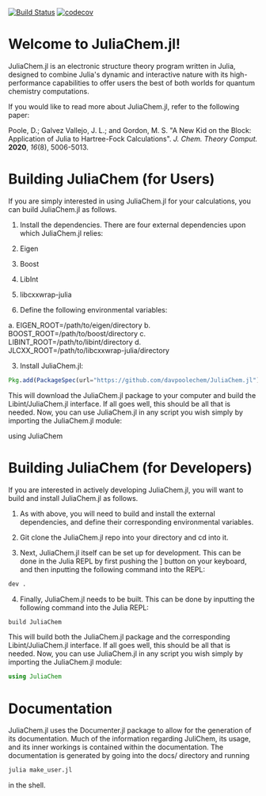 [![Build Status](https://travis-ci.com/davpoolechem/JuliaChem.jl.svg?branch=development)](https://travis-ci.com/davpoolechem/JuliaChem.jl) [![codecov](https://codecov.io/gh/davpoolechem/JuliaChem.jl/branch/development/graph/badge.svg)](https://codecov.io/gh/davpoolechem/JuliaChem.jl)

# Welcome to JuliaChem.jl!
JuliaChem.jl is an electronic structure theory program written in Julia, designed to combine
Julia's dynamic and interactive nature with its high-performance capabilities to offer users the best of both worlds for quantum chemistry computations.

If you would like to read more about JuliaChem.jl, refer to the following paper:

Poole, D.; Galvez Vallejo, J. L.; and Gordon, M. S. "A New Kid on the Block: Application of Julia to Hartree-Fock Calculations". *J. Chem. Theory Comput.* **2020**, *16*(8), 5006-5013.

# Building JuliaChem (for Users)
If you are simply interested in using JuliaChem.jl for your calculations, you
can build JuliaChem.jl as follows.

1. Install the dependencies. There are four external dependencies upon which JuliaChem.jl relies:
  1. Eigen
  2. Boost
  3. LibInt
  4. libcxxwrap-julia

2. Define the following environmental variables:

a. EIGEN_ROOT=/path/to/eigen/directory
b. BOOST_ROOT=/path/to/boost/directory
c. LIBINT_ROOT=/path/to/libint/directory
d. JLCXX_ROOT=/path/to/libcxxwrap-julia/directory

3. Install JuliaChem.jl:

```julia
Pkg.add(PackageSpec(url="https://github.com/davpoolechem/JuliaChem.jl"))
```

This will download the JuliaChem.jl package to your computer and build the Libint/JuliaChem.jl interface.
If all goes well, this should be all that is needed. Now, you can use 
JuliaChem.jl in any script you wish simply by importing the JuliaChem.jl module:

using JuliaChem

# Building JuliaChem (for Developers)
If you are interested in actively developing JuliaChem.jl, you will want to build and 
install JuliaChem.jl as follows.

1. As with above, you will need to build and install the external dependencies, and define their corresponding environmental variables.

2. Git clone the JuliaChem.jl repo into your directory and cd into it.

3. Next, JuliaChem.jl itself can be set up for development. This can be done in the Julia REPL
by first pushing the ] button on your keyboard, and then inputting the following command into
the REPL:

```julia
dev .
```

4. Finally, JuliaChem.jl needs to be built. This can be done by inputting the following
command into the Julia REPL:

```julia
build JuliaChem
```

This will build both the JuliaChem.jl package and the corresponding Libint/JuliaChem.jl interface.
If all goes well, this should be all that is needed. Now, you can use 
JuliaChem.jl in any script you wish simply by importing the JuliaChem.jl module:

```julia
using JuliaChem
```

# Documentation
JuliaChem.jl uses the Documenter.jl package to allow for the generation of its
documentation. Much of the information regarding JuliChem, its usage, and its
inner workings is contained within the documentation. The documentation is
generated by going into the docs/ directory and running

```sh
julia make_user.jl
```

in the shell.
